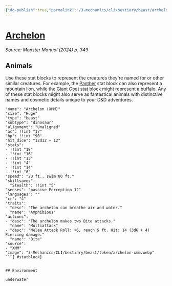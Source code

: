 ```yaml
---
{"dg-publish":true,"permalink":"/3-mechanics/cli/bestiary/beast/archelon-xmm/","tags":["ttrpg-cli/compendium/src/5e/xmm","ttrpg-cli/monster/cr/4","ttrpg-cli/monster/environment/underwater","ttrpg-cli/monster/size/huge","ttrpg-cli/monster/type/beast/dinosaur"],"noteIcon":""}
---
```


# [Archelon](3-Mechanics\CLI\bestiary\beast/archelon-xmm.md)
*Source: Monster Manual (2024) p. 349*  

## Animals

Use these stat blocks to represent the creatures they're named for or other similar creatures. For example, the [Panther](3-Mechanics/CLI/bestiary/beast/panther-xmm.md) stat block can also represent a mountain lion, while the [Giant Goat](3-Mechanics/CLI/bestiary/beast/giant-goat-xmm.md) stat block might represent a buffalo. Any of these stat blocks might also serve as fantastical animals with distinctive names and cosmetic details unique to your D&D adventures.

```statblock
"name": "Archelon (XMM)"
"size": "Huge"
"type": "beast"
"subtype": "dinosaur"
"alignment": "Unaligned"
"ac": !!int "17"
"hp": !!int "90"
"hit_dice": "12d12 + 12"
"stats":
- !!int "18"
- !!int "16"
- !!int "13"
- !!int "4"
- !!int "14"
- !!int "6"
"speed": "20 ft., swim 80 ft."
"skillsaves":
  "Stealth": !!int "5"
"senses": "passive Perception 12"
"languages": ""
"cr": "4"
"traits":
- "desc": "The archelon can breathe air and water."
  "name": "Amphibious"
"actions":
- "desc": "The archelon makes two Bite attacks."
  "name": "Multiattack"
- "desc": "Melee Attack Roll: +6, reach 5 ft. Hit: 14 (3d6 + 4) Piercing damage."
  "name": "Bite"
"source":
- "XMM"
"image": "3-Mechanics/CLI/bestiary/beast/token/archelon-xmm.webp"
```{ #statblock}


## Environment

underwater